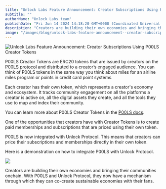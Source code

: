 ```yaml
---
title: "Unlock Labs Feature Announcement: Creator Subscriptions Using P00LS Creator Tokens"
subtitle: ""
authorName: "Unlock Labs team"
publishDate: "Fri Jun 14 2024 14:18:20 GMT+0000 (Coordinated Universal Time)"
description: "Creators are building their own economies and bringing their communities onchain. With P00LS and Unlock Protocol, they now have a mechanism through which they can co-create sustainable economies with their fans."
image: "/images/blog/unlock-labs-feature-announcement--creator-subscriptions-using-p00ls-creator-tokens/d723ca3ba7cea3ca271766c5a4604be1.jpg"
---
```


![Unlock Labs Feature Announcement: Creator Subscriptions Using P00LS Creator Tokens](https://storage.googleapis.com/papyrus_images/d723ca3ba7cea3ca271766c5a4604be1.jpg)

<p>P00LS Creator Tokens are ERC20 tokens that are issued by creators on the <a target="_blank" rel="noopener noreferrer" class="dont-break-out notion-link-token notion-focusable-token notion-enable-hover" href="https://p00ls.gitbook.io/p00ls-v2/p00ls-creator-tokens/understanding-p00ls-creator-tokens">P00LS protocol</a> and distributed to a creator’s engaged audience. You can think of P00LS tokens in the same way you think about miles for an airline miles program or points in credit card point systems.</p><p>Each creator has their own token, which represents a creator's economy and ecosystem. It tracks community engagement on all the platforms a creator is active on, all the digital assets they create, and all the tools they use to map and index their community.</p><p>You can learn more about P00LS Creator Tokens in the <a target="_blank" rel="noopener noreferrer" class="dont-break-out notion-link-token notion-focusable-token notion-enable-hover" href="https://p00ls.gitbook.io/p00ls-v2">P00LS docs</a>.</p><p>One of the opportunities that creators have with Creator Tokens is to create paid memberships and subscriptions that are priced using their own token.</p><p>P00LS is now integrated with Unlock Protocol. This means that creators can price their subscriptions and memberships directly in their own token.</p><p>Here is a demonstration on how to integrate P00LS with Unlock Protocol.</p><div data-type="youtube" videoid="iD29rg3e7Ug">
      <div class="youtube-player" data-id="iD29rg3e7Ug" style="background-image: url('https://i.ytimg.com/vi/iD29rg3e7Ug/hqdefault.jpg'); background-size: cover; background-position: center">
        <a href="https://www.youtube.com/watch?v=iD29rg3e7Ug">
          <img src="/images/blog/unlock-labs-feature-announcement--creator-subscriptions-using-p00ls-creator-tokens/play.png" class="play">
        </a>
      </div></div><p>Creators are building their own economies and bringing their communities onchain. With P00LS and Unlock Protocol, they now have a mechanism through which they can co-create sustainable economies with their fans.</p>